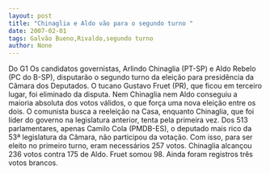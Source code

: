 ```yaml
---
layout: post
title: "Chinaglia e Aldo vão para o segundo turno "
date: 2007-02-01
tags: Galvão Bueno,Rivaldo,segundo turno
author: None
---
```

Do G1
Os&nbsp;candidatos governistas, Arlindo Chinaglia (PT-SP)&nbsp;e Aldo Rebelo (PC do B-SP),&nbsp;disputarão o segundo turno da eleição para&nbsp;presidência da Câmara dos Deputados. O tucano Gustavo Fruet (PR), que ficou em terceiro lugar, foi eliminado&nbsp;da disputa. 
Nem Chinaglia nem Aldo conseguiu a maioria absoluta dos votos válidos, o que força uma nova eleição entre os dois. O comunista busca a reeleição na Casa, enquanto Chinaglia, que foi líder do governo na legislatura anterior, tenta pela primeira vez.
Dos 513 parlamentares, apenas Camilo Cola (PMDB-ES), o deputado mais rico da 53ª legislatura da Câmara, não participou da votação. Com isso, para ser eleito no primeiro turno, eram necessários 257 votos. Chinaglia alcançou 236 votos contra 175 de Aldo. Fruet somou 98. Ainda foram registros três votos brancos. 